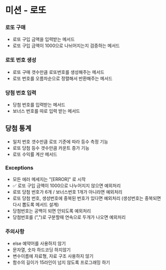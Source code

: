 # 미션 - 로또

### 로또 구매 
* 로또 구입 금액을 입력받는 메서드
* 로또 구입 금액이 1000으로 나뉘어지는지 검증하는 메서드

### 로또 번호 생성    
* 로또 구매 갯수만큼 로또번호를 생성해주는 메서드
* 로또 번호를 오름차순으로 정렬해서 반환해주는 메서드

### 당첨 번호 입력
* 당첨 번호를 입력받는 메서드
* 보너스 번호를 따로 입력 받는 메서드

## 당첨 통계
* 일치 번호 갯수만큼 로또 기준에 따라 등수 측정 기능
* 로또 당첨 등수 갯수만큼 카운트 증가 기능
* 로또 수익률 계산 메서드

### Exceptions 
* 모든 에러 메세지는 "[ERROR]" 로 시작
* ✅ 로또 구입 금액이 1000으로 나누어지지 않으면 예외처리 
* 로또 당첨 번호가 6개 / 보너스번호 1개가 아니라면 예외처리
* 로또 당첨 번호, 생성번호에 중복된 번호가 있다면 예외처리 (생성번호는 중복되면 다시 뽑도록 메서드 설계)
* 당첨번호는 공백이 되면 안되도록 예외처리
* 당첨번호를 (",")로 구분할때 연속으로 두개가 나오면 예외처리


### 주의사항
* else 예약어를 사용하지 않기
* 문자열, 숫자 하드코딩 하지않기
* 변수이름에 자료형, 자료 구조 사용하지 않기
* 함수의 길이가 15라인이 넘지 않도록 프로그래밍 하기